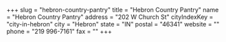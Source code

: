 +++
slug = "hebron-country-pantry"
title = "Hebron Country Pantry"
name = "Hebron Country Pantry"
address = "202 W Church St"
cityIndexKey = "city-in-hebron"
city = "Hebron"
state = "IN"
postal = "46341"
website = ""
phone = "219 996-7161"
fax = ""
+++
